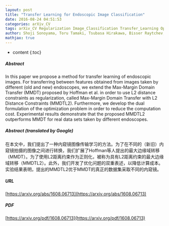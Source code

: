 ```yaml
---
layout: post
title: "Transfer Learning for Endoscopic Image Classification"
date: 2016-08-24 04:51:53
categories: arXiv_CV
tags: arXiv_CV Regularization Image_Classification Transfer_Learning Optimization Classification
author: Shoji Sonoyama, Toru Tamaki, Tsubasa Hirakawa, Bisser Raytchev, Kazufumi Kaneda, Tetsushi Koide, Shigeto Yoshida, Hiroshi Mieno, Shinji Tanaka
mathjax: true
---
```


* content
{:toc}

##### Abstract
In this paper we propose a method for transfer learning of endoscopic images. For transferring between features obtained from images taken by different (old and new) endoscopes, we extend the Max-Margin Domain Transfer (MMDT) proposed by Hoffman et al. in order to use L2 distance constraints as regularization, called Max-Margin Domain Transfer with L2 Distance Constraints (MMDTL2). Furthermore, we develop the dual formulation of the optimization problem in order to reduce the computation cost. Experimental results demonstrate that the proposed MMDTL2 outperforms MMDT for real data sets taken by different endoscopes.

##### Abstract (translated by Google)
在本文中，我们提出了一种内窥镜图像传输学习的方法。为了在不同的（新旧）内窥镜拍摄的图像之间进行转换，我们扩展了Hoffman等人提出的最大边缘域转移（MMDT）。为了使用L2距离约束作为正则化，被称为具有L2距离约束的最大边缘域转移（MMDTL2）。此外，我们开发了优化问题的双重表述，以降低计算成本。实验结果表明，提出的MMDTL2优于MMDT的真正的数据集采取不同的内窥镜。

##### URL
[https://arxiv.org/abs/1608.06713](https://arxiv.org/abs/1608.06713)

##### PDF
[https://arxiv.org/pdf/1608.06713](https://arxiv.org/pdf/1608.06713)


